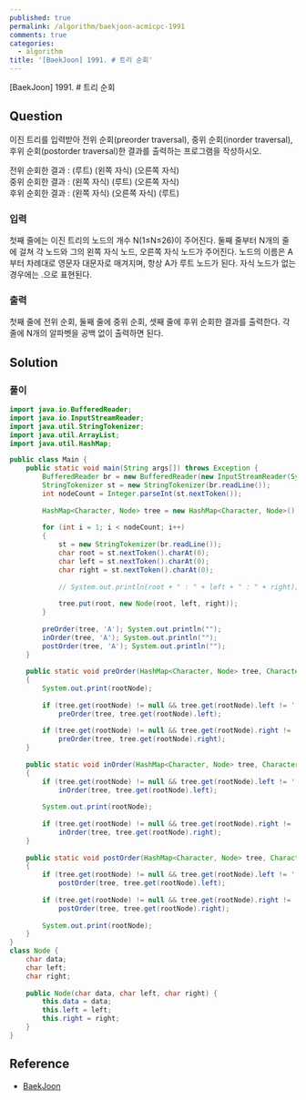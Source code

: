 ```yaml
---
published: true
permalink: /algorithm/baekjoon-acmicpc-1991
comments: true
categories:
  - algorithm
title: '[BaekJoon] 1991. # 트리 순회'
---
```

[BaekJoon] 1991. # 트리 순회


## Question

이진 트리를 입력받아 전위 순회(preorder traversal), 중위 순회(inorder traversal), 후위 순회(postorder traversal)한 결과를 출력하는 프로그램을 작성하시오.

전위 순회한 결과 : (루트) (왼쪽 자식) (오른쪽 자식)  
중위 순회한 결과 : (왼쪽 자식) (루트) (오른쪽 자식)  
후위 순회한 결과 : (왼쪽 자식) (오른쪽 자식) (루트)  


### 입력
첫째 줄에는 이진 트리의 노드의 개수 N(1≤N≤26)이 주어진다. 둘째 줄부터 N개의 줄에 걸쳐 각 노드와 그의 왼쪽 자식 노드, 오른쪽 자식 노드가 주어진다. 노드의 이름은 A부터 차례대로 영문자 대문자로 매겨지며, 항상 A가 루트 노드가 된다. 자식 노드가 없는 경우에는 .으로 표현된다.


### 출력
첫째 줄에 전위 순회, 둘째 줄에 중위 순회, 셋째 줄에 후위 순회한 결과를 출력한다. 각 줄에 N개의 알파벳을 공백 없이 출력하면 된다.



## Solution
### 풀이 
```java
import java.io.BufferedReader;
import java.io.InputStreamReader;
import java.util.StringTokenizer;
import java.util.ArrayList;
import java.util.HashMap;

public class Main {
    public static void main(String args[]) throws Exception {
        BufferedReader br = new BufferedReader(new InputStreamReader(System.in));
        StringTokenizer st = new StringTokenizer(br.readLine());
        int nodeCount = Integer.parseInt(st.nextToken());
        
        HashMap<Character, Node> tree = new HashMap<Character, Node>(); // HashMap         
        
        for (int i = 1; i < nodeCount; i++)
        {
            st = new StringTokenizer(br.readLine());
            char root = st.nextToken().charAt(0);
            char left = st.nextToken().charAt(0);
            char right = st.nextToken().charAt(0);
            
            // System.out.println(root + " : " + left + " : " + right);
            
            tree.put(root, new Node(root, left, right));
        }
        
        preOrder(tree, 'A'); System.out.println("");
        inOrder(tree, 'A'); System.out.println("");
        postOrder(tree, 'A'); System.out.println("");
    }
    
    public static void preOrder(HashMap<Character, Node> tree, Character rootNode)
    {
        System.out.print(rootNode);
        
        if (tree.get(rootNode) != null && tree.get(rootNode).left != '.')
            preOrder(tree, tree.get(rootNode).left);
        
        if (tree.get(rootNode) != null && tree.get(rootNode).right != '.')
            preOrder(tree, tree.get(rootNode).right);
    }
    
    public static void inOrder(HashMap<Character, Node> tree, Character rootNode)
    {
        if (tree.get(rootNode) != null && tree.get(rootNode).left != '.')
            inOrder(tree, tree.get(rootNode).left);
            
        System.out.print(rootNode);
        
        if (tree.get(rootNode) != null && tree.get(rootNode).right != '.')
            inOrder(tree, tree.get(rootNode).right);
    }
    
    public static void postOrder(HashMap<Character, Node> tree, Character rootNode)
    {
        if (tree.get(rootNode) != null && tree.get(rootNode).left != '.')
            postOrder(tree, tree.get(rootNode).left);  
         
        if (tree.get(rootNode) != null && tree.get(rootNode).right != '.')
            postOrder(tree, tree.get(rootNode).right);
            
        System.out.print(rootNode);
    }
}
class Node { 
    char data; 
    char left; 
    char right; 
    
    public Node(char data, char left, char right) { 
        this.data = data; 
        this.left = left;
        this.right = right;
    } 
}
```
  


## Reference
- [BaekJoon](https://www.acmicpc.net/problem/1991)
